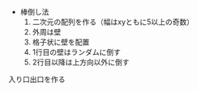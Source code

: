 - 棒倒し法
    1. 二次元の配列を作る（幅はxyともに5以上の奇数）
    2. 外周は壁
    3. 格子状に壁を配置
    4. 1行目の壁はランダムに倒す
    5. 2行目以降は上方向以外に倒す

入り口出口を作る